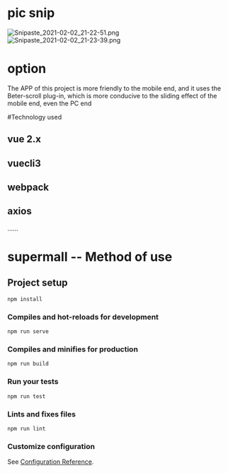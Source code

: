 # pic snip
![Snipaste_2021-02-02_21-22-51.png](https://7.dusays.com/2021/02/02/d2c9e509163e4.png)
![Snipaste_2021-02-02_21-23-39.png](https://7.dusays.com/2021/02/02/423d24c7dee46.png)

# option
The APP of this project is more friendly to the mobile end, and it uses the Beter-scroll plug-in, which is more conducive to the sliding effect of the mobile end, even the PC end

#Technology used
## vue 2.x
## vuecli3
## webpack
## axios
......

# supermall -- Method of use

## Project setup
```
npm install
```

### Compiles and hot-reloads for development
```
npm run serve
```

### Compiles and minifies for production
```
npm run build
```

### Run your tests
```
npm run test
```

### Lints and fixes files
```
npm run lint
```

### Customize configuration
See [Configuration Reference](https://cli.vuejs.org/config/).
